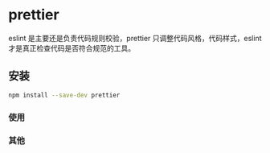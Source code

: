 # prettier

eslint 是主要还是负责代码规则校验，prettier 只调整代码风格，代码样式，eslint 才是真正检查代码是否符合规范的工具。

## 安装

```bash
npm install --save-dev prettier


```

### 使用

### 其他
